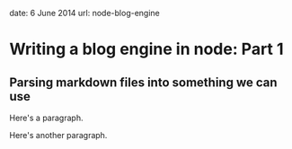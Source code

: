date: 6 June 2014
url: node-blog-engine

# Writing a blog engine in node: Part 1

## Parsing markdown files into something we can use

Here's a paragraph.


Here's another paragraph.